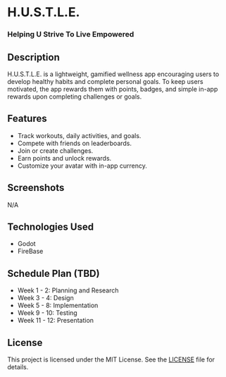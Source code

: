 # H.U.S.T.L.E.

### Helping U Strive To Live Empowered

## Description
H.U.S.T.L.E. is a lightweight, gamified wellness app encouraging users to develop healthy habits and complete personal goals. 
To keep users motivated, the app rewards them with points, badges, and simple in-app rewards upon completing challenges or goals.

## Features
- Track workouts, daily activities, and goals.
- Compete with friends on leaderboards.
- Join or create challenges.
- Earn points and unlock rewards.
- Customize your avatar with in-app currency.

## Screenshots

N/A

## Technologies Used
- Godot
- FireBase

## Schedule Plan (TBD)
- Week 1 - 2: Planning and Research
- Week 3 - 4: Design
- Week 5 - 8: Implementation
- Week 9 - 10: Testing
- Week 11 - 12: Presentation

## License
This project is licensed under the MIT License. See the [LICENSE](LICENSE.txt) file for details.
